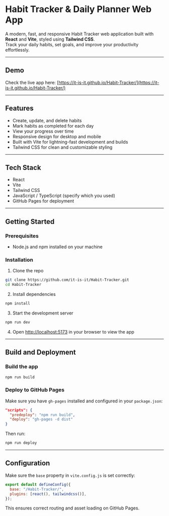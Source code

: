 # Habit Tracker & Daily Planner Web App

A modern, fast, and responsive Habit Tracker web application built with **React** and **Vite**, styled using **Tailwind CSS**.  
Track your daily habits, set goals, and improve your productivity effortlessly.

---

## Demo

Check the live app here: [https://it-is-it.github.io/Habit-Tracker/](https://it-is-it.github.io/Habit-Tracker/)

---

## Features

- Create, update, and delete habits
- Mark habits as completed for each day
- View your progress over time
- Responsive design for desktop and mobile
- Built with Vite for lightning-fast development and builds
- Tailwind CSS for clean and customizable styling

---

## Tech Stack

- React
- Vite
- Tailwind CSS
- JavaScript / TypeScript (specify which you used)
- GitHub Pages for deployment

---

## Getting Started

### Prerequisites

- Node.js and npm installed on your machine

### Installation

1. Clone the repo

```bash
git clone https://github.com/it-is-it/Habit-Tracker.git
cd Habit-Tracker
```

2. Install dependencies

```bash
npm install
```

3. Start the development server

```bash
npm run dev
```

4. Open [http://localhost:5173](http://localhost:5173) in your browser to view the app

---

## Build and Deployment

### Build the app

```bash
npm run build
```

### Deploy to GitHub Pages

Make sure you have `gh-pages` installed and configured in your `package.json`:

```json
"scripts": {
  "predeploy": "npm run build",
  "deploy": "gh-pages -d dist"
}
```

Then run:

```bash
npm run deploy
```

---

## Configuration

Make sure the `base` property in `vite.config.js` is set correctly:

```js
export default defineConfig({
  base: "/Habit-Tracker/",
  plugins: [react(), tailwindcss()],
});
```

This ensures correct routing and asset loading on GitHub Pages.
